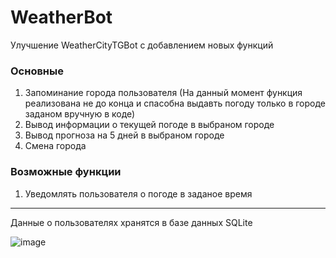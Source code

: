 # WeatherBot

Улучшение WeatherCityTGBot с добавлением новых функций

### Основные 
1. Запоминание города пользователя (На данный момент функция реализована не до конца и спасобна выдавть погоду только в городе заданом вручную в коде)
2. Вывод информации о текущей погоде в выбраном городе 
3. Вывод прогноза на 5 дней в выбраном городе
4. Смена города 

### Возможные функции 
1. Уведомлять пользователя о погоде в заданое время 
______________

Данные о пользователях хранятся в базе данных SQLite

![image](https://user-images.githubusercontent.com/72348172/202183127-9908beec-4484-46fb-bab2-bb0ba4f23386.png)
